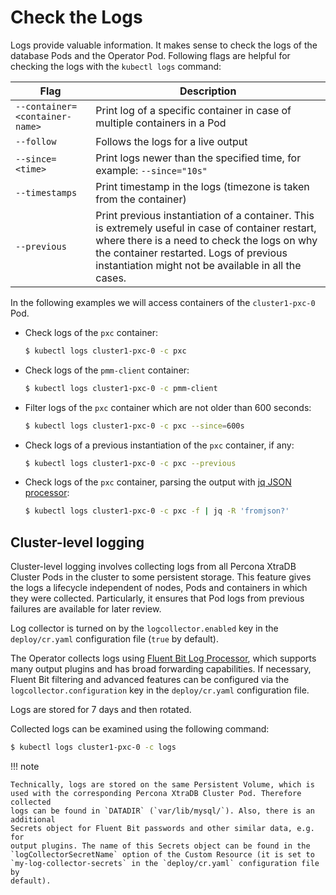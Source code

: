 # Check the Logs

Logs provide valuable information. It makes sense to check the logs of the
database Pods and the Operator Pod. Following flags are helpful for checking the
logs with the `kubectl logs` command:

| Flag                          | Description                                                               |
| ----------------------------- | ------------------------------------------------------------------------- |
| `--container=<container-name>`| Print log of a specific container in case of multiple containers in a Pod |
| `--follow`                    | Follows the logs for a live output                                        |
| `--since=<time>`              | Print logs newer than the specified time, for example: `--since="10s"`    |
| `--timestamps`                | Print timestamp in the logs (timezone is taken from the container)        |
| `--previous`                  | Print previous instantiation of a container. This is extremely useful in case of container restart, where there is a need to check the logs on why the container restarted. Logs of previous instantiation might not be available in all the cases. |

In the following examples we will access containers of the `cluster1-pxc-0` Pod.

* Check logs of the `pxc` container:

    ``` {.bash data-prompt="$" }
    $ kubectl logs cluster1-pxc-0 -c pxc
    ```

* Check logs of the `pmm-client` container:

    ``` {.bash data-prompt="$" }
    $ kubectl logs cluster1-pxc-0 -c pmm-client
    ```

* Filter logs of the `pxc` container which are not older than 600 seconds:

    ``` {.bash data-prompt="$" }
    $ kubectl logs cluster1-pxc-0 -c pxc --since=600s
    ```

* Check logs of a previous instantiation of the `pxc` container, if any:

    ``` {.bash data-prompt="$" }
    $ kubectl logs cluster1-pxc-0 -c pxc --previous
    ```

* Check logs of the `pxc` container, parsing the output with [jq JSON processor](https://stedolan.github.io/jq/):

    ``` {.bash data-prompt="$" }
    $ kubectl logs cluster1-pxc-0 -c pxc -f | jq -R 'fromjson?'
    ```

## Cluster-level logging

Cluster-level logging involves collecting logs from all Percona XtraDB Cluster
Pods in the cluster to some persistent storage. This feature gives the logs a
lifecycle independent of nodes, Pods and containers in which they were
collected. Particularly, it ensures that Pod logs from previous failures are
available for later review.

Log collector is turned on by the `logcollector.enabled` key in the
`deploy/cr.yaml` configuration file (`true` by default).

The Operator collects logs using [Fluent Bit Log Processor](https://fluentbit.io/),
which supports many output plugins and has broad forwarding capabilities.
If necessary, Fluent Bit filtering and advanced features can be configured via
the `logcollector.configuration` key in the `deploy/cr.yaml` configuration
file.

Logs are stored for 7 days and then rotated.

Collected logs can be examined using the following command:

``` {.bash data-prompt="$" }
$ kubectl logs cluster1-pxc-0 -c logs
```

!!! note

    Technically, logs are stored on the same Persistent Volume, which is
    used with the corresponding Percona XtraDB Cluster Pod. Therefore collected
    logs can be found in `DATADIR` (`var/lib/mysql/`). Also, there is an additional
    Secrets object for Fluent Bit passwords and other similar data, e.g. for
    output plugins. The name of this Secrets object can be found in the
    `logCollectorSecretName` option of the Custom Resource (it is set to
    `my-log-collector-secrets` in the `deploy/cr.yaml` configuration file by
    default).
